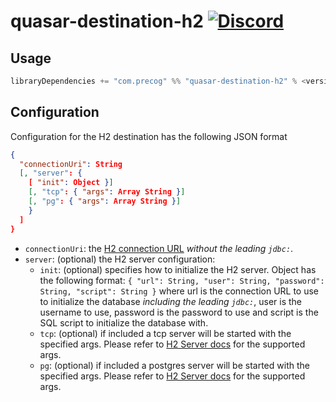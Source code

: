 # quasar-destination-h2 [![Discord](https://img.shields.io/discord/373302030460125185.svg?logo=discord)](https://discord.gg/QNjwCg6)

## Usage

```sbt
libraryDependencies += "com.precog" %% "quasar-destination-h2" % <version>
```

## Configuration

Configuration for the H2 destination has the following JSON format

```json
{
  "connectionUri": String
  [, "server": {
    [ "init": Object }]
    [, "tcp": { "args": Array String }]
    [, "pg": { "args": Array String }]
    }
  ]
}
```

* `connectionUri`: the [H2 connection URL](https://h2database.com/html/features.html#database_url) _without the leading `jdbc:`_.
* `server`: (optional) the H2 server configuration: 
  * `init`: (optional) specifies how to initialize the H2 server. Object has the following format: `{ "url": String, "user": String, "password": String, "script": String }` where url is the connection URL to use to initialize the database _including the leading `jdbc:`_, user is the username to use, password is the password to use and script is the SQL script to initialize the database with.
  * `tcp`: (optional) if included a tcp server will be started with the specified
  args. Please refer to [H2 Server docs](http://www.h2database.com/javadoc/org/h2/tools/Server.html) for the supported args.
  * `pg`: (optional) if included a postgres server will be started with the specified
  args. Please refer to [H2 Server docs](http://www.h2database.com/javadoc/org/h2/tools/Server.html) for the supported args.